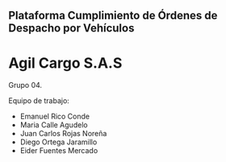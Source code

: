 ## Plataforma Cumplimiento de Órdenes de Despacho por Vehículos
# Agil Cargo S.A.S
Grupo 04.

 Equipo de trabajo: 
 - Emanuel Rico Conde
 - Maria Calle Agudelo
 - Juan Carlos Rojas Noreña
 - Diego Ortega Jaramillo
 - Eider Fuentes Mercado
